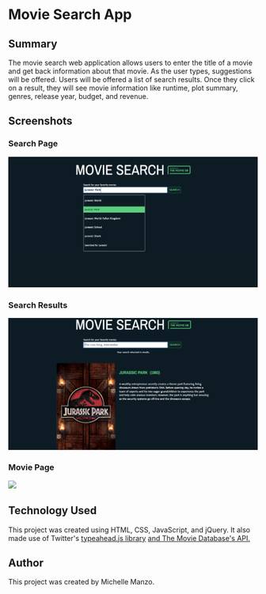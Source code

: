 <h1>Movie Search App</h1>

<h2>Summary</h2>
<p>The movie search web application allows users to enter the title of a movie and get back information about that movie. As the user types, suggestions will be offered. Users will be offered a list of search results. Once they click on a result, they will see movie information like runtime, plot summary, genres, release year, budget, and revenue.</p>

<h2>Screenshots</h2>
<h3>Search Page</h3>
	<img src="search.png">
<h3>Search Results</h3>
	<img src="search-results.png">
<h3>Movie Page</h3>
	<img src="movie-page.png">

<h2>Technology Used</h2>
<p>This project was created using HTML, CSS, JavaScript, and jQuery. It also made use of Twitter's <a href="https://github.com/twitter/typeahead.js" target="_blank">typeahead.js library</a> <a href="https://www.themoviedb.org/documentation/api">and The Movie Database's API.</a></p>

<h2>Author</h2>
<p>This project was created by Michelle Manzo.</p>